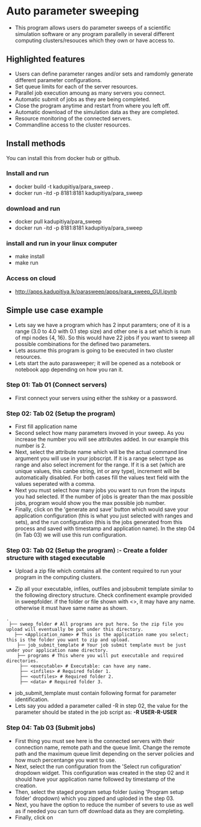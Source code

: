 # Auto parameter sweeping
* This program allows users do parameter sweeps of a scientific simulation software or any program parallelly in several different computing clusters/resouces which they own or have access to.

## Highlighted features
* Users can define parameter ranges and/or sets and ramdomly generate different parameter configurations.
* Set queue limits for each of the server resources.
* Parallel job execution amoung as many servers you connect.
* Automatic submit of jobs as they are being completed.
* Close the program anytime and restart from where you left off.
* Automatic download of the simulation data as they are completed.
* Resource monitoring of the connected servers.
* Commandline access to the cluster resources.

## Install methods
You can install this from docker hub or github.

### Install and run
  * docker build -t kadupitiya/para_sweep .
  * docker run -itd -p 8181:8181 kadupitiya/para_sweep

### download and run
  * docker pull kadupitiya/para_sweep
  * docker run -itd -p 8181:8181 kadupitiya/para_sweep

### install and run in your linux computer
  * make install
  * make run

### Access on cloud
  * http://apps.kadupitiya.lk/parasweep/apps/para_sweep_GUI.ipynb

## Simple use case example
  * Lets say we have a program which has 2 input paramters; one of it is a range (3.0 to 4.0 with 0.1 step size) and other one is a set which is num of mpi nodes {4, 16}. So this would have 22 jobs if you want to sweep all possible combinations for the defined two parameters.
  * Lets assume this program is going to be executed in two cluster resources.
  * Lets start the auto parasweeper; it will be opened as a notebook or notebook app depending on how you ran it. 
### Step 01: Tab 01 (Connect servers)
  * First connect your servers using either the sshkey or a password.
### Step 02: Tab 02 (Setup the program)
  * First fill application name
  * Second select how many parameters invoved in your sweep. As you increase the number you will see attributes added. In our example this number is 2.
  * Next, select the attribute name which will be the actual command line argument you will use in your jobscript. If it is a range select type as range and also select increment for the range. If it is a set (which are unique values, this canbe string, int or any type), increment will be automatically disabled. For both cases fill the values text field with the values seperated with a comma.
  * Next you must select how many jobs you want to run from the inputs you had selected. If the number of jobs is greater than the max possible jobs, program would show you the max possible job number. 
  * Finally, click on the 'generate and save' button which would save your application configuration (this is what you just selected with ranges and sets), and the run configuration (this is the jobs generated from this process and saved with timestamp and application name). In the step 04 (in Tab 03) we will use this run configuration.

### Step 03: Tab 02 (Setup the program) :- Create a folder structure with staged executable
 * Upload a zip file which contains all the content required to run your program in the computing clusters.

 * Zip all your executable, infiles, outfiles and jobsubmit template similar to the following directory structure. Check confinement example provided in sweepfolder. if the folder or file shown with <>, it may have any name. otherwise it must have same name as shown. 
```
. 
 ├── sweep_folder # All programs are put here. So the zip file you upload will eventually be put under this directory. 
   ├── <Application_name> # This is the application name you select; this is the folder you want to zip and upload. 
    ├── job_submit_template # Your job submit template must be just under your application name directory. 
    ├── programs # This where you will put executable and required directories. 
     ├── <executable> # Executable: can have any name. 
     ├── <infiles> # Required folder 1. 
     ├── <outfiles> # Required folder 2. 
     ├── <data> # Required folder 3.
```
 * job_submit_template must contain following format for parameter identification. 
  * Lets say you added a parameter called -R in step 02, the value for the parameter should be stated in the job script as:
    **-R USER-R-USER** 
 
### Step 04: Tab 03 (Submit jobs)
 * First thing you must see here is the connected servers with their connection name, remote path and the queue limit. Change the remote path and the maximum queue limit depending on the server policies and how much percentange you want to use.
 * Next, select the run configuration from the 'Select run cofiguration' dropdown widget. This configuration was created in the step 02 and it should have your application name followed by timestamp of the creation.
 * Then, select the staged program setup folder (using 'Program setup folder' dropdown) which you zipped and uploded in the step 03.
 * Next, you have the option to reduce the number of severs to use as well as if needed you can turn off download data as they are completing.
 * Finally, click on 
